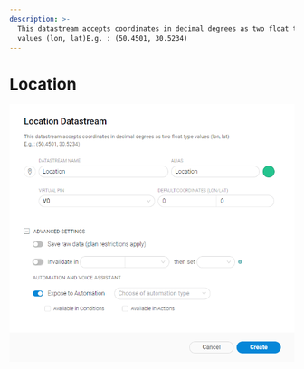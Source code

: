 ```yaml
---
description: >-
  This datastream accepts coordinates in decimal degrees as two float type
  values (lon, lat)E.g. : (50.4501, 30.5234)
---
```


# Location

![](../../../../.gitbook/assets/location_ds.png)

